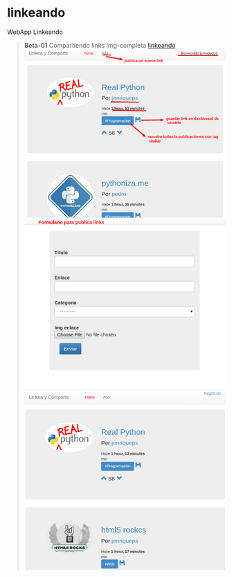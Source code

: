 linkeando
=========

WebApp Linkeando
>__Beta-01__
>Compartiendo links img-completa [linkeando](https://drive.google.com/file/d/0Byz34Nj0Miv9bDdYY2hrRHFnd2c/edit?usp=sharing)
![linkeando](img-linkeando/linkeando0.png)
![linkeando](img-linkeando/form1.png)
![linkeando](img-linkeando/linkeando.png)